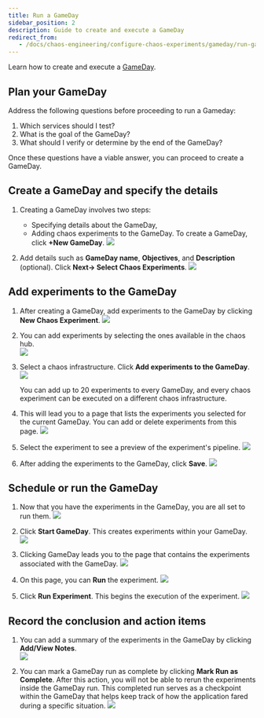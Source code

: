 ```yaml
---
title: Run a GameDay
sidebar_position: 2
description: Guide to create and execute a GameDay
redirect_from:
   - /docs/chaos-engineering/configure-chaos-experiments/gameday/run-gameday
---
```


Learn how to create and execute a [GameDay](/docs/chaos-engineering/features/gameday/introduction-to-gameday.md).

## Plan your GameDay

Address the following questions before proceeding to run a Gameday:

1. Which services should I test?
2. What is the goal of the GameDay? 
3. What should I verify or determine by the end of the GameDay?

Once these questions have a viable answer, you can proceed to create a GameDay. 

## Create a GameDay and specify the details

1. Creating a GameDay involves two steps:
   * Specifying details about the GameDay,
   * Adding chaos experiments to the GameDay. 
   To create a GameDay, click **+New GameDay**. 
   ![](./static/run-gameday/1-landing-page.png)

2. Add details such as **GameDay name**, **Objectives**, and **Description** (optional). Click **Next-> Select Chaos Experiments**.
   ![](./static/run-gameday/2-create-new-gameday.png)

## Add experiments to the GameDay

1. After creating a GameDay, add experiments to the GameDay by clicking **New Chaos Experiment**.
   ![](./static/run-gameday/3-add-experiments-to-gameday.png)

2. You can add experiments by selecting the ones available in the chaos hub.  
   ![](./static/run-gameday/4-list-experiments-from-chaoshub.png)

3. Select a chaos infrastructure. Click **Add experiments to the GameDay**.
   ![](./static/run-gameday/6-add-experiments-to-gameday.png)

   You can add up to 20 experiments to every GameDay, and every chaos experiment can be executed on a different chaos infrastructure.

4. This will lead you to a page that lists the experiments you selected for the current GameDay. You can add or delete experiments from this page.
   ![](./static/run-gameday/7-add-multiple-experiments.png)

5. Select the experiment to see a preview of the experiment's pipeline.
   ![](./static/run-gameday/8-view-exp.png)

6. After adding the experiments to the GameDay, click **Save**.
   ![](./static/run-gameday/9-save-experiment.png)

## Schedule or run the GameDay

1. Now that you have the experiments in the GameDay, you are all set to run them. 
   ![](./static/run-gameday/10-gameday-created.png)

2. Click **Start GameDay**. This creates experiments within your GameDay.
   ![](./static/run-gameday/11-start-gameday.png)

3. Clicking GameDay leads you to the page that contains the experiments associated with the GameDay.
   ![](./static/run-gameday/12-gameday-in-progress.png)

4. On this page, you can **Run** the experiment. 
   ![](./static/run-gameday/13-gameday-details.png)

5. Click **Run Experiment**. This begins the execution of the experiment. 
   ![](./static/run-gameday/14-run-experiment.png)


## Record the conclusion and action items

1. You can add a summary of the experiments in the GameDay by clicking **Add/View Notes**.  
   ![](./static/run-gameday/15-summary-at-exp-level.png)

2. You can mark a GameDay run as complete by clicking **Mark Run as Complete**. After this action, you will not be able to rerun the experiments inside the GameDay run. This completed run serves as a checkpoint within the GameDay that helps keep track of how the application fared during a specific situation.
   ![](./static/run-gameday/17-run-complete.png)
